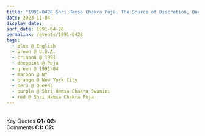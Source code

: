 ```yaml
---
title: "1991-0428 Śhrī Haṃsa Chakra Pūjā, The Source of Discretion, Queens, New York City, NY, U.S.A."
date: 2023-11-04
display_date: 
sort_date: 1991-04-28
permalink: /events/1991-0428
tags:
  - blue @ English
  - brown @ U.S.A.
  - crimson @ 1991
  - deeppink @ Puja
  - green @ 1991-04
  - maroon @ NY
  - orange @ New York City
  - peru @ Queens
  - purple @ Shri Hamsa Chakra Swamini
  - red @ Shri Hamsa Chakra Puja
---
```


<br>

<wave-list>
  <list-title color="DarkSeaGreen" width="55">Key Quotes</list-title>
  <list-item color="BlanchedAlmond" width="280"><b>Q1:</b> <i></i></list-item>
  <list-item color="Lavender" width="280"><b>Q2:</b> <i></i></list-item>
</wave-list>

<br>

<wave-list>
  <list-title color="DarkSeaGreen" width="55">Comments</list-title>
  <list-item color="BlanchedAlmond" width="280"><b>C1:</b> <i></i></list-item>
  <list-item color="Lavender" width="280"><b>C2:</b> <i></i></list-item>
</wave-list>